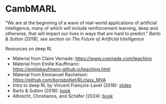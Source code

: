 # CambMARL

"We are at the beginning of a wave of real-world applications of artificial
intelligence, many of which will include reinforcement learning, deep and otherwise, that
will impact our lives in ways that are hard to predict." *Barto & Sutton (2018), see section on The Future of Artificial Intelligence*

Resources on deep RL


- Material from Claire Vernade: https://www.cvernade.com/teaching
- Material from Emilie Kauffmann: https://emiliekaufmann.github.io/teaching.html
- Material from Emmanuel Rachelson: https://github.com/borisbolliet/RLclass_MVA
- Intro to deep RL by Vincent François-Lavet (2018): [slides](http://vincent.francois-l.be/slides_intro_deepRL.pdf)
- Barto & Sutton (2018): [book](https://www.andrew.cmu.edu/course/10-703/textbook/BartoSutton.pdf)
- Albrecht, Christianos, and Schäfer (2024): [book](https://www.marl-book.com/)
